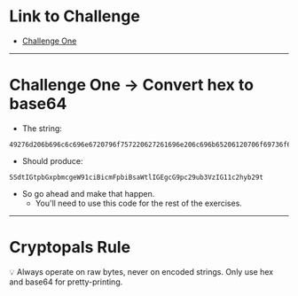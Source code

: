 # Link to Challenge

- [Challenge One](https://www.cryptopals.com/sets/1/challenges/1)

---

# Challenge One -> Convert hex to base64

- The string:

```
49276d206b696c6c696e6720796f757220627261696e206c696b65206120706f69736f6e6f7573206d757368726f6f6d
```

- Should produce:

```
SSdtIGtpbGxpbmcgeW91ciBicmFpbiBsaWtlIGEgcG9pc29ub3VzIG11c2hyb29t
```

- So go ahead and make that happen.
  - You'll need to use this code for the rest of the exercises.

---

# **Cryptopals Rule**

💡 Always operate on raw bytes, never on encoded strings. Only use hex and base64 for pretty-printing.
